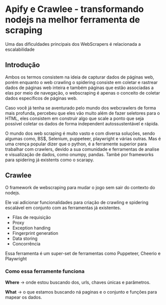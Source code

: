 # Apify e Crawlee - transformando nodejs na melhor ferramenta de scraping

Uma das dificuldades principais dos WebScrapers é relacionada a escalabilidade

## Introdução

Ambos os termos consistem na ideia de capturar dados de páginas web, porém enquanto o web crawling o spidering consiste em coletar e rastrear dados de páginas web inteira e também páginas que estão associadas a elas por meio de navegação, o webscraping é apenas o conceito de coletar dados específicos de páginas web.

Caso você já tenha se aventurado pelo mundo dos webcrawlers de forma mais profunda, percebeu que eles vão muito além de fazer seletores para o HTML, eles consistem em construir algo que scale a ponto que seja possível coletar os dados de forma independent autossustentável e rápida.

O mundo dos web scraping é muito vasto e com diversa soluções, sendo algumas como, BS$, Selenium, puppeteer, playwright e várias outras. Mas é uma crença popular dizer que o python, é a ferramente superior para trabalhar com crawlers, devido a sua comunidade e ferramentas de analise e visualização de dados, como onumpy, pandas. També por frameworks para spidering já existents como o scarapy.

## Crawlee

O framework de webscraping para mudar o jogo sem sair do contexto do nodejs.

Ele vai adicionar funcionalidades para criação de crawling e spidering escalável em conjunto com as ferramentas já existentes.

- Filas de requisição
- Proxy
- Exception handing
- Fingerprint generation
- Data storing
- Concorrência

Essa ferramenta é um super-set de ferramentas como Puppeteer, Cheerio e Playwright

### Como essa ferramente funciona

**Where** -> onde estou buscando dos, urls, chaves únicas e parâmetros.

**What** -> o que estamos buscando ná paginas e o conjunto e funções para mapear os dados.
